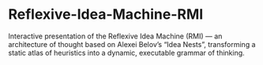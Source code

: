 # Reflexive-Idea-Machine-RMI
Interactive presentation of the Reflexive Idea Machine (RMI) — an architecture of thought based on Alexei Belov’s “Idea Nests”, transforming a static atlas of heuristics into a dynamic, executable grammar of thinking.
